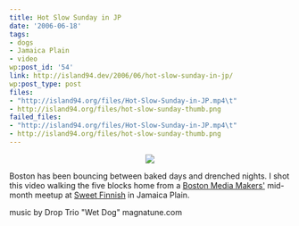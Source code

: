 ```yaml
---
title: Hot Slow Sunday in JP
date: '2006-06-18'
tags:
- dogs
- Jamaica Plain
- video
wp:post_id: '54'
link: http://island94.dev/2006/06/hot-slow-sunday-in-jp/
wp:post_type: post
files:
- "http://island94.org/files/Hot-Slow-Sunday-in-JP.mp4\t"
- http://island94.org/files/hot-slow-sunday-thumb.png
failed_files:
- "http://island94.org/files/Hot-Slow-Sunday-in-JP.mp4\t"
- http://island94.org/files/hot-slow-sunday-thumb.png
---
```


<div style="text-align:center"><a href="http://island94.org/files/Hot-Slow-Sunday-in-JP.mp4	"><img src="http://island94.org/files/hot-slow-sunday-thumb.png" /></a></div>

Boston has been bouncing between baked days and drenched nights.  I shot this video walking the five blocks home from a <a href="http://bostonmediamakers.wordpress.com/">Boston Media Makers'</a> mid-month meetup at <a href="http://sweetfinnish.com/">Sweet Finnish</a> in Jamaica Plain.

music by Drop Trio
"Wet Dog"
magnatune.com
